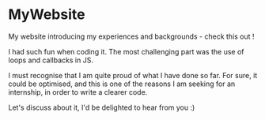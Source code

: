 # MyWebsite
My website introducing my experiences and backgrounds - check this out !

I had such fun when coding it. The most challenging part was the use of loops and callbacks in JS. 

I must recognise that I am quite proud of what I have done so far. For sure, it could be optimised, and this is one of the reasons I am seeking for an internship, in order to write a clearer code.

Let's discuss about it, I'd be delighted to hear from you :)
